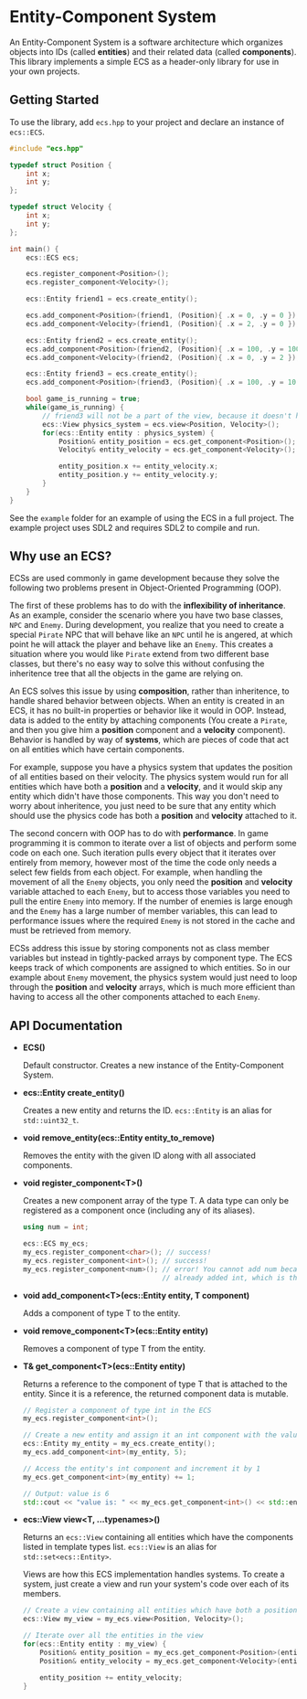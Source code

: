 
# Entity-Component System
An Entity-Component System is a software architecture which organizes objects into IDs (called **entities**) and their related data (called **components**). This library implements a simple ECS as a header-only library for use in your own projects.


## Getting Started
To use the library, add `ecs.hpp` to your project and declare an instance of `ecs::ECS`.

``` c++
#include "ecs.hpp"

typedef struct Position {
    int x;
    int y;
};

typedef struct Velocity {
    int x;
    int y;
};

int main() {
    ecs::ECS ecs;

    ecs.register_component<Position>();
    ecs.register_component<Velocity>();

    ecs::Entity friend1 = ecs.create_entity();

    ecs.add_component<Position>(friend1, (Position){ .x = 0, .y = 0 });
    ecs.add_component<Velocity>(friend1, (Position){ .x = 2, .y = 0 });

    ecs::Entity friend2 = ecs.create_entity();
    ecs.add_component<Position>(friend2, (Position){ .x = 100, .y = 100 });
    ecs.add_component<Velocity>(friend2, (Position){ .x = 0, .y = 2 });

    ecs::Entity friend3 = ecs.create_entity();
    ecs.add_component<Position>(friend3, (Position){ .x = 100, .y = 10 });

    bool game_is_running = true;
    while(game_is_running) {
        // friend3 will not be a part of the view, because it doesn't have a Velocity
        ecs::View physics_system = ecs.view<Position, Velocity>();
        for(ecs::Entity entity : physics_system) {
            Position& entity_position = ecs.get_component<Position>();
            Velocity& entity_velocity = ecs.get_component<Velocity>();

            entity_position.x += entity_velocity.x;
            entity_position.y += entity_velocity.y;
        }
    }
}
```
See the `example` folder for an example of using the ECS in a full project. The example project uses SDL2 and requires SDL2 to compile and run.

## Why use an ECS?

ECSs are used commonly in game development because they solve the following two problems present in Object-Oriented Programming (OOP).

The first of these problems has to do with the **inflexibility of inheritance**. As an example, consider the scenario where you have two base classes, `NPC` and `Enemy`. During development, you realize that you need to create a special `Pirate` NPC that will behave like an `NPC` until he is angered, at which point he will attack the player and behave like an `Enemy`. This creates a situation where you would like `Pirate` extend from two different base classes, but there's no easy way to solve this without confusing the inheritence tree that all the objects in the game are relying on.

An ECS solves this issue by using **composition**, rather than inheritence, to handle shared behavior between objects. When an entity is created in an ECS, it has no built-in properties or behavior like it would in OOP. Instead, data is added to the entity by attaching components (You create a `Pirate`, and then you give him a **position** component and a **velocity** component). Behavior is handled by way of **systems**, which are pieces of code that act on all entities which have certain components.

For example, suppose you have a physics system that updates the position of all entities based on their velocity. The physics system would run for all entities which have both a **position** and a **velocity**, and it would skip any entity which didn't have those components. This way you don't need to worry about inheritence, you just need to be sure that any entity which should use the physics code has both a **position** and **velocity** attached to it.

The second concern with OOP has to do with **performance**. In game programming it is common to iterate over a list of objects and perform some code on each one. Such iteration pulls every object that it iterates over entirely from memory, however most of the time the code only needs a select few fields from each object. For example, when handling the movement of all the `Enemy` objects, you only need the **position** and **velocity** variable attached to each `Enemy`, but to access those variables you need to pull the entire `Enemy` into memory. If the number of enemies is large enough and the `Enemy` has a large number of member variables, this can lead to performance issues where the required `Enemy` is not stored in the cache and must be retrieved from memory.

ECSs address this issue by storing components not as class member variables but instead in tightly-packed arrays by component type. The ECS keeps track of which components are assigned to which entities. So in our example about `Enemy` movement, the physics system would just need to loop through the **position** and **velocity** arrays, which is much more efficient than having to access all the other components attached to each `Enemy`.

## API Documentation

- **ECS()**

    Default constructor. Creates a new instance of the Entity-Component System.

- **ecs::Entity create_entity()**

    Creates a new entity and returns the ID. `ecs::Entity` is an alias for `std::uint32_t`.

- **void remove_entity(ecs::Entity entity_to_remove)**

    Removes the entity with the given ID along with all associated components.

- **void register_component\<T>()**

    Creates a new component array of the type T. A data type can only be registered as a component once (including any of its aliases).
    ``` c++
    using num = int;

    ecs::ECS my_ecs;
    my_ecs.register_component<char>(); // success!
    my_ecs.register_component<int>(); // success!
    my_ecs.register_component<num>(); // error! You cannot add num because you have
                                      // already added int, which is the same type!
    ```

- **void add_component\<T>(ecs::Entity entity, T component)**

    Adds a component of type T to the entity.

- **void remove_component\<T>(ecs::Entity entity)**

    Removes a component of type T from the entity.

- **T& get_component\<T>(ecs::Entity entity)**

    Returns a reference to the component of type T that is attached to the entity. Since it is a reference, the returned component data is mutable.
    ``` c++
    // Register a component of type int in the ECS
    my_ecs.register_component<int>();

    // Create a new entity and assign it an int component with the value 5
    ecs::Entity my_entity = my_ecs.create_entity();
    my_ecs.add_component<int>(my_entity, 5);

    // Access the entity's int component and increment it by 1
    my_ecs.get_component<int>(my_entity) += 1;

    // Output: value is 6
    std::cout << "value is: " << my_ecs.get_component<int>() << std::endl;
    ```

- **ecs::View view<T, ...typenames>()**

    Returns an `ecs::View` containing all entities which have the components listed in template types list. `ecs::View` is an alias for `std::set<ecs::Entity>`.
    
    Views are how this ECS implementation handles systems. To create a system, just create a view and run your system's code over each of its members.
    ``` c++
    // Create a view containing all entities which have both a position and a velocity
    ecs::View my_view = my_ecs.view<Position, Velocity>();

    // Iterate over all the entities in the view
    for(ecs::Entity entity : my_view) {
        Position& entity_position = my_ecs.get_component<Position>(entity);
        Position& entity_velocity = my_ecs.get_component<Velocity>(entity);

        entity_position += entity_velocity;
    }
    ```

